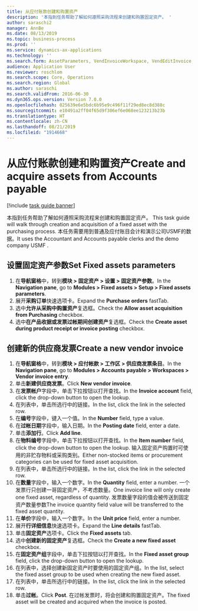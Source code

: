 ```yaml
---
title: 从应付账款创建和购置资产
description: '本指到任务帮助了解如何遵照采购流程来创建和购置固定资产。 '
author: saraschi2
manager: AnnBe
ms.date: 08/13/2019
ms.topic: business-process
ms.prod: ''
ms.service: dynamics-ax-applications
ms.technology: ''
ms.search.form: AssetParameters, VendInvoiceWorkspace, VendEditInvoice, VendTableLookup, InventItemIdLookupSimple, AssetTable
audience: Application User
ms.reviewer: roschlom
ms.search.scope: Core, Operations
ms.search.region: Global
ms.author: saraschi
ms.search.validFrom: 2016-06-30
ms.dyn365.ops.version: Version 7.0.0
ms.openlocfilehash: 025639e6e5bdc6b95e9c496f11f29ed8ec8d388c
ms.sourcegitcommit: e10491a2ff04f65d9f306ef6e068ee123213b23b
ms.translationtype: HT
ms.contentlocale: zh-CN
ms.lasthandoff: 08/21/2019
ms.locfileid: "1914668"
---
```

# <a name="create-and-acquire-assets-from-accounts-payable"></a><span data-ttu-id="cec1f-103">从应付账款创建和购置资产</span><span class="sxs-lookup"><span data-stu-id="cec1f-103">Create and acquire assets from Accounts payable</span></span>

[!include [task guide banner](../../includes/task-guide-banner.md)]

<span data-ttu-id="cec1f-104">本指到任务帮助了解如何遵照采购流程来创建和购置固定资产。 </span><span class="sxs-lookup"><span data-stu-id="cec1f-104">This task guide will walk through creation and acquisition of a fixed asset with the purchasing process.</span></span>  <span data-ttu-id="cec1f-105">本任务需要用到普通及应付账目会计和演示公司USMF的数据。</span><span class="sxs-lookup"><span data-stu-id="cec1f-105">It uses the Accountant and Accounts payable clerks and the demo company USMF .</span></span>


## <a name="set-fixed-assets-parameters"></a><span data-ttu-id="cec1f-106">设置固定资产参数</span><span class="sxs-lookup"><span data-stu-id="cec1f-106">Set Fixed assets parameters</span></span>
1. <span data-ttu-id="cec1f-107">在**导航窗格**中，转到**模块 > 固定资产 > 设置 > 固定资产参数**。</span><span class="sxs-lookup"><span data-stu-id="cec1f-107">In the **Navigation pane**, go to **Modules > Fixed assets > Setup > Fixed assets parameters**.</span></span>
2. <span data-ttu-id="cec1f-108">展开**采购订单**快速选项卡。</span><span class="sxs-lookup"><span data-stu-id="cec1f-108">Expand the **Purchase orders** fastTab.</span></span>
3. <span data-ttu-id="cec1f-109">选中**允许从采购中购置资产**复选框。</span><span class="sxs-lookup"><span data-stu-id="cec1f-109">Check the **Allow asset acquisition from Purchasing** checkbox.</span></span>
4. <span data-ttu-id="cec1f-110">选中**在产品收据或发票过帐期间创建资产**复选框。</span><span class="sxs-lookup"><span data-stu-id="cec1f-110">Check the **Create asset during product receipt or invoice posting** checkbox.</span></span>

## <a name="create-a-new-vendor-invoice"></a><span data-ttu-id="cec1f-111">创建新的供应商发票</span><span class="sxs-lookup"><span data-stu-id="cec1f-111">Create a new vendor invoice</span></span>
1. <span data-ttu-id="cec1f-112">在**导航窗格**中，转到**模块 > 应付帐款 > 工作区 > 供应商发票条目**。</span><span class="sxs-lookup"><span data-stu-id="cec1f-112">In the **Navigation pane**, go to **Modules > Accounts payable > Workspaces > Vendor invoice entry**.</span></span>
2. <span data-ttu-id="cec1f-113">单击**新建供应商发票**。</span><span class="sxs-lookup"><span data-stu-id="cec1f-113">Click **New vendor invoice**.</span></span>
3. <span data-ttu-id="cec1f-114">在**发票帐户**字段中，单击下拉按钮以打开查找。</span><span class="sxs-lookup"><span data-stu-id="cec1f-114">In the **Invoice account** field, click the drop-down button to open the lookup.</span></span>
4. <span data-ttu-id="cec1f-115">在列表中，单击所选行中的链接。</span><span class="sxs-lookup"><span data-stu-id="cec1f-115">In the list, click the link in the selected row.</span></span>
5. <span data-ttu-id="cec1f-116">在**编号**字段中，键入一个值。</span><span class="sxs-lookup"><span data-stu-id="cec1f-116">In the **Number** field, type a value.</span></span>
6. <span data-ttu-id="cec1f-117">在**过帐日期**字段中，输入日期。</span><span class="sxs-lookup"><span data-stu-id="cec1f-117">In the **Posting date** field, enter a date.</span></span>
7. <span data-ttu-id="cec1f-118">单击**添加行**。</span><span class="sxs-lookup"><span data-stu-id="cec1f-118">Click **Add line**.</span></span>
8. <span data-ttu-id="cec1f-119">在**物料编号**字段中，单击下拉按钮以打开查找。</span><span class="sxs-lookup"><span data-stu-id="cec1f-119">In the **Item number** field, click the drop-down button to open the lookup.</span></span> <span data-ttu-id="cec1f-120">输入固定资产购置时可使用的非贮存物料或采购类别。</span><span class="sxs-lookup"><span data-stu-id="cec1f-120">Either non-stocked items or procurement categories can be used for fixed asset acquisition.</span></span>  
9. <span data-ttu-id="cec1f-121">在列表中，单击所选行中的链接。</span><span class="sxs-lookup"><span data-stu-id="cec1f-121">In the list, click the link in the selected row.</span></span>
10. <span data-ttu-id="cec1f-122">在**数量**字段中，输入一个数字。</span><span class="sxs-lookup"><span data-stu-id="cec1f-122">In the **Quantity** field, enter a number.</span></span> <span data-ttu-id="cec1f-123">一个发票行只创建一哥固定资产，不考虑数量。</span><span class="sxs-lookup"><span data-stu-id="cec1f-123">One invoice line will only create one fixed asset, regardless of quantity.</span></span> <span data-ttu-id="cec1f-124">发票数量字段的值会被传送到固定资产数量参数</span><span class="sxs-lookup"><span data-stu-id="cec1f-124">The invoice quantity field value will be transferred to the fixed asset quantity.</span></span>  
11. <span data-ttu-id="cec1f-125">在**单价**字段中，输入一个数字。</span><span class="sxs-lookup"><span data-stu-id="cec1f-125">In the **Unit price** field, enter a number.</span></span>
12. <span data-ttu-id="cec1f-126">展开**行详细信息**快速选项卡。</span><span class="sxs-lookup"><span data-stu-id="cec1f-126">Expand the **Line details** fastTab.</span></span>
13. <span data-ttu-id="cec1f-127">单击**固定资产**选项卡。</span><span class="sxs-lookup"><span data-stu-id="cec1f-127">Click the **Fixed assets** tab.</span></span>
14. <span data-ttu-id="cec1f-128">选中**创建新的固定资产**复选框。</span><span class="sxs-lookup"><span data-stu-id="cec1f-128">Check the **Create a new fixed asset** checkbox.</span></span>
15. <span data-ttu-id="cec1f-129">在**固定资产组**字段中，单击下拉按钮以打开查找。</span><span class="sxs-lookup"><span data-stu-id="cec1f-129">In the **Fixed asset group** field, click the drop-down button to open the lookup.</span></span>
16. <span data-ttu-id="cec1f-130">在列表中，选择创建新固定资产时要使用的固定资产组。</span><span class="sxs-lookup"><span data-stu-id="cec1f-130">In the list, select the fixed asset group to be used when creating the new fixed asset.</span></span>
17. <span data-ttu-id="cec1f-131">在列表中，单击所选行中的链接。</span><span class="sxs-lookup"><span data-stu-id="cec1f-131">In the list, click the link in the selected row.</span></span>
18. <span data-ttu-id="cec1f-132">单击**过帐**。</span><span class="sxs-lookup"><span data-stu-id="cec1f-132">Click **Post**.</span></span> <span data-ttu-id="cec1f-133">在过帐发票时，将会创建和购置固定资产。</span><span class="sxs-lookup"><span data-stu-id="cec1f-133">The fixed asset will be created and acquired when the invoice is posted.</span></span>  

